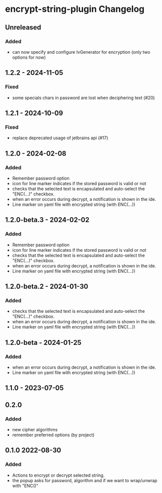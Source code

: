 <!-- Keep a Changelog guide -> https://keepachangelog.com -->

# encrypt-string-plugin Changelog

## Unreleased

### Added

- can now specify and configure IvGenerator for encryption (only two options for now)

## 1.2.2 - 2024-11-05

### Fixed

- some specials chars in password are lost when deciphering text (#20)

## 1.2.1 - 2024-10-09

### Fixed

- replace deprecated usage of jetbrains api (#17)

## 1.2.0 - 2024-02-08

### Added

- Remember password option
- icon for line marker indicates if the stored password is valid or not
- checks that the selected text is encapsulated and auto-select the "ENC(...)" checkbox.
- when an error occurs during decrypt, a notification is shown in the ide.
- Line marker on yaml file with encrypted string (with ENC(...))

## 1.2.0-beta.3 - 2024-02-02

### Added

- Remember password option
- icon for line marker indicates if the stored password is valid or not
- checks that the selected text is encapsulated and auto-select the "ENC(...)" checkbox.
- when an error occurs during decrypt, a notification is shown in the ide.
- Line marker on yaml file with encrypted string (with ENC(...))

## 1.2.0-beta.2 - 2024-01-30

### Added

- checks that the selected text is encapsulated and auto-select the "ENC(...)" checkbox.
- when an error occurs during decrypt, a notification is shown in the ide.
- Line marker on yaml file with encrypted string (with ENC(...))

## 1.2.0-beta - 2024-01-25

### Added

- when an error occurs during decrypt, a notification is shown in the ide.
- Line marker on yaml file with encrypted string (with ENC(...))

## 1.1.0 - 2023-07-05

## 0.2.0

### Added

- new cipher algorithms
- remember preferred options (by project)

## 0.1.0 2022-08-30

### Added

- Actions to encrypt or decrypt selected string.
- the popup asks for password, algorithm and if we want to wrap/unwrap with "ENC()"
